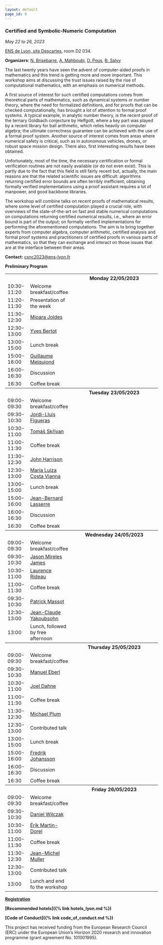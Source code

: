 ```yaml
---
layout: default
page_id: 6
---
```


### Certified and Symbolic-Numeric Computation

*May 22 to 26, 2023*

[ENS de Lyon, site Descartes](http://www.ens-lyon.fr/en/), room D2 034.

**Organizers**: [N. Brisebarre](http://perso.ens-lyon.fr/nicolas.brisebarre/), [A. Mahboubi](http://people.rennes.inria.fr/Assia.Mahboubi/), [D. Pous](http://perso.ens-lyon.fr/damien.pous/), [B. Salvy](http://perso.ens-lyon.fr/bruno.salvy/)

The last twenty years have seen the advent of computer-aided proofs in mathematics and this trend is getting more and more important. This workshop aims at discussing the trust issues raised by the rise of computational mathematics, with an emphasis on numerical methods.

A first source of interest for such certified computations comes from theoretical parts of mathematics, such as dynamical systems or number theory, where the need for formalized definitions, and for proofs that can be checked computationally, has brought a lot of attention to formal proof systems. A typical example, in analytic number theory, is the recent proof of the ternary Goldbach conjecture by Helfgott, where a key part was played by a recent library for ball arithmetic, which relies heavily on computer algebra; the ultimate correctness guarantee can be achieved with the use of a formal proof system.
Another source of interest comes from areas where numerical safety is critical, such as in autonomous vehicles, drones, or  robust space mission design. There also, first interesting results have been obtained. 

Unfortunately, most of the time, the necessary certification or formal verification routines are not easily available (or do not even exist). This is partly due to the fact that this field is still fairly recent but, actually, the main reasons are that the related scientific issues are difficult:  algorithms returning certified error bounds are often terribly inefficient;
obtaining formally verified implementations using a proof assistant requires a lot of manpower, and good backbone libraries.

The workshop will combine talks on recent proofs of mathematical results, where some level of certified computation played a crucial role, with overviews of the state-of-the-art on fast and stable numerical computations
on computations returning certified numerical results, i.e., where an error bound is part of the output; on formally verified implementations for performing the aforementioned computations. The aim is to bring together experts from computer algebra, computer arithmetic, certified analysis and formal proof systems and practitioners of certified proofs in various parts of mathematics, so that they can exchange and interact on those issues that are at the interface between their areas. 

**Contact:** [csnc2023@ens-lyon.fr](mailto:csnc2023@ens-lyon.fr)

**Preliminary Program**

<table>
	<tbody>
	<tr>
      <th style="width:15%"> </th>
      <th style="width:15%" style="text-align: center"> </th>
      <th style="width:70%">Monday 22/05/2023</th>
    </tr>
<tr><td> 10:30-11:20</td><td> Welcome breakfast/coffee</td></tr>
<tr><td> 11:20-11:30</td><td> Presentation of the week</td></tr>
<tr><td> 11:30-12:30</td><td><a href="https://homepages.laas.fr/mmjoldes/">Mioara Joldes</a></td></tr>
<tr><td> 12:30-13:00</td><td><a href="https://www.inria.fr/en/yves-bertot">Yves Bertot</a></td></tr>
<tr><td> 13:00-15:00</td><td> Lunch break </td></tr>
<tr><td> 15:00-16:00</td><td><a href="https://www.lri.fr/~melquion/">Guillaume Melquiond</a></td></tr>
<tr><td> 16:00-16:30</td><td> Discussion </td></tr>
<tr><td> 16:30</td><td>Coffee break</td></tr>
	<tr>
      <th> </th>
      <th style="text-align: center"> </th>
      <th>Tuesday 23/05/2023</th>
    </tr>
<tr><td> 09:00-09:30</td><td> Welcome breakfast/coffee</td></tr>
<tr><td> 09:30-10:30</td><td><a href="http://www2.math.uu.se/~figueras/">Jordi-Lluis Figueras</a></td></tr>
<tr><td> 10:30-11:00</td><td> <a href="https://lecopivo.github.io/">Tomáš Skřivan</a> </td></tr>
<tr><td> 11:00-11:30</td><td> Coffee break</td></tr>
<tr><td> 11:30-12:30</td><td><a href="https://www.cl.cam.ac.uk/~jrh13/">John Harrison</a></td></tr>
<tr><td> 12:30-13:00</td><td> <a href="https://github.com/marialuizacvianna">Maria Luiza Costa Vianna</a> </td></tr>
<tr><td> 13:00-15:00</td><td> Lunch break </td></tr>
<tr><td> 15:00-16:00</td><td><a href="https://homepages.laas.fr/lasserre/drupal/home">Jean-Bernard Lasserre</a></td></tr>
<tr><td> 16:00-16:30</td><td> Discussion </td></tr>
<tr><td> 16:30</td><td>Coffee break</td></tr>
	<tr>
      <th> </th>
      <th style="text-align: center"> </th>
      <th>Wednesday 24/05/2023</th>
    </tr>
<tr><td> 09:00-09:30</td><td> Welcome breakfast/coffee</td></tr>
<tr><td> 09:30-10:30</td><td><a href="https://cosweb1.fau.edu/~jmirelesjames/">Jason Mireles James</a></td></tr>
<tr><td> 10:30-11:00</td><td><a href="https://www-sop.inria.fr/members/Laurence.Rideau/me.html">Laurence Rideau</a></td></tr>
<tr><td> 11:00-11:30</td><td> Coffee break</td></tr>
<tr><td> 09:30-10:30</td><td><a href="https://www.imo.universite-paris-saclay.fr/~pmassot/">Patrick Massot</a></td></tr>
<tr><td> 12:30-13:00</td><td><a href="https://perso.math.univ-toulouse.fr/yak/">Jean-Claude Yakoubsohn</a></td></tr>
<tr><td> 13:00</td><td> Lunch, followed by free afternoon</td></tr>
	<tr>
      <th> </th>
      <th style="text-align: center"> </th>
      <th>Thursday 25/05/2023</th>
    </tr>
<tr><td> 09:00-09:30</td><td> Welcome breakfast/coffee</td></tr>
<tr><td> 09:30-10:30</td><td><a href="http://cl-informatik.uibk.ac.at/users/meberl/">Manuel Eberl</a></td></tr>
<tr><td> 10:30-11:00</td><td><a href="https://dahne.eu/">Joel Dahne</a></td></tr>
<tr><td> 11:00-11:30</td><td> Coffee break</td></tr>
<tr><td> 11:30-12:30</td><td><a href="https://www.math.kit.edu/iana2/~plum/en">Michael Plum</a></td></tr>
<tr><td> 12:30-13:00</td><td> Contributed talk </td></tr>
<tr><td> 13:00-15:00</td><td> Lunch break </td></tr>
<tr><td> 15:00-16:00</td><td><a href="https://fredrikj.net/">Fredrik Johansson</a></td></tr>
<tr><td> 16:00-16:30</td><td> Discussion </td></tr>
<tr><td> 16:30</td><td>Coffee break</td></tr>
	<tr>
      <th> </th>
      <th style="text-align: center"> </th>
      <th>Friday 26/05/2023</th>
    </tr>
<tr><td> 09:00-09:30</td><td> Welcome breakfast/coffee</td></tr>
<tr><td> 09:30-10:30</td><td><a href="https://ww2.ii.uj.edu.pl/~wilczak/">Daniel Wilczak</a></td></tr>
<tr><td> 10:30-11:00</td><td><a href="https://www.irit.fr/~Erik.Martin-Dorel/"> Érik Martin-Dorel</a> </td></tr>
<tr><td> 11:00-11:30</td><td> Coffee break</td></tr>
<tr><td> 11:30-12:30</td><td><a href="https://perso.ens-lyon.fr/jean-michel.muller/">Jean-Michel Muller</a></td></tr>
<tr><td> 12:30-13:00</td><td> Contributed talk </td></tr>
<tr><td> 13:00</td><td> Lunch and end fo the workshop </td></tr>
</tbody>
</table>


**[Registration](https://csnc23.sciencesconf.org)**

**[Recommended hotels]({% link hotels_lyon.md %})**


**[Code of Conduct]({% link code_of_conduct.md %})**

This project has received funding from the European Research Council (ERC) under the European Union’s Horizon 2020 research and innovation programme (grant agreement No. 101001995).
